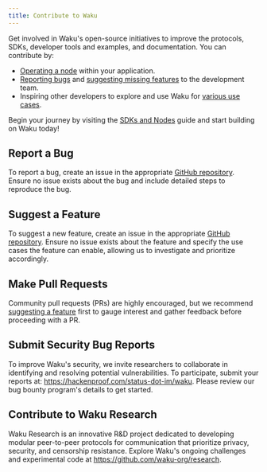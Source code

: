 ```yaml
---
title: Contribute to Waku
---
```


Get involved in Waku's open-source initiatives to improve the protocols, SDKs, developer tools and examples, and documentation. You can contribute by:

- [Operating a node](/guides/sdks-and-nodes#operate-a-waku-node) within your application.
- [Reporting bugs](#report-a-bug) and [suggesting missing features](#suggest-a-feature) to the development team.
- Inspiring other developers to explore and use Waku for [various use cases](/overview/use-cases).

Begin your journey by visiting the [SDKs and Nodes](/guides/sdks-and-nodes) guide and start building on Waku today!

## Report a Bug

To report a bug, create an issue in the appropriate [GitHub repository](https://github.com/waku-org). Ensure no issue exists about the bug and include detailed steps to reproduce the bug.

## Suggest a Feature

To suggest a new feature, create an issue in the appropriate [GitHub repository](https://github.com/waku-org). Ensure no issue exists about the feature and specify the use cases the feature can enable, allowing us to investigate and prioritize accordingly.

## Make Pull Requests

Community pull requests (PRs) are highly encouraged, but we recommend [suggesting a feature](#suggest-a-feature) first to gauge interest and gather feedback before proceeding with a PR.

## Submit Security Bug Reports

To improve Waku's security, we invite researchers to collaborate in identifying and resolving potential vulnerabilities. To participate, submit your reports at: <https://hackenproof.com/status-dot-im/waku>. Please review our bug bounty program's details to get started.

## Contribute to Waku Research

Waku Research is an innovative R&D project dedicated to developing modular peer-to-peer protocols for communication that prioritize privacy, security, and censorship resistance. Explore Waku's ongoing challenges and experimental code at <https://github.com/waku-org/research>.